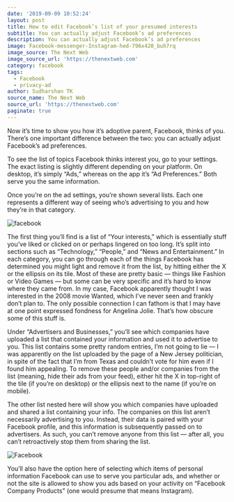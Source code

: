 ```yaml
---
date: '2019-09-09 10:52:24'
layout: post
title: How to edit Facebook’s list of your presumed interests
subtitle: You can actually adjust Facebook’s ad preferences
description: You can actually adjust Facebook’s ad preferences
image: Facebook-messenger-Instagram-hed-796x420_buh7rq
image_source: The Next Web
image_source_url: 'https://thenextweb.com'
category: facebook
tags:
  - Facebook
  - privacy-ad
author: Sudharshan TK
source_name: The Next Web
source_url: 'https://thenextweb.com'
paginate: true
---
```

 Now it’s time to show you how it’s adoptive parent, Facebook, thinks of you. There’s one important difference between the two: you can actually adjust Facebook’s ad preferences.

To see the list of topics Facebook thinks interest you, go to your settings. The exact listing is slightly different depending on your platform. On desktop, it’s simply “Ads,” whereas on the app it’s “Ad Preferences.” Both serve you the same information.

Once you’re on the ad settings, you’re shown several lists. Each one represents a different way of seeing who’s advertising to you and how they’re in that category.

![facebook](https://res.cloudinary.com/read-write-tech/image/upload/v1568006776/FB-Ads-Interests-e1567817516981_syxdws.jpg "Settings")

The first thing you’ll find is a list of “Your interests,” which is essentially stuff you’ve liked or clicked on or perhaps lingered on too long. It’s split into sections such as “Technology,” “People,” and “News and Entertainment.” In each category, you can go through each of the things Facebook has determined you might light and remove it from the list, by hitting either the X or the ellipsis on its tile. Most of these are pretty basic — things like Fashion or Video Games — but some can be very specific and it’s hard to know where they came from. In my case, Facebook apparently thought I was interested in the 2008 movie Wanted, which I’ve never seen and frankly don’t plan to. The only possible connection I can fathom is that I may have at one point expressed fondness for Angelina Jolie. That’s how obscure some of this stuff is.

Under “Advertisers and Businesses,” you’ll see which companies have uploaded a list that contained your information and used it to advertise to you. This list contains some pretty random entries, I’m not going to lie — I was apparently on the list uploaded by the page of a New Jersey politician, in spite of the fact that I’m from Texas and couldn’t vote for him even if I found him appealing. To remove these people and/or companies from the list (meaning, hide their ads from your feed), either hit the X in top-right of the tile (if you’re on desktop) or the ellipsis next to the name (if you’re on mobile).

The other list nested here will show you which companies have uploaded and shared a list containing your info. The companies on this list aren’t necessarily advertising to you. Instead, their data is paired with your Facebook profile, and this information is subsequently passed on to advertisers. As such, you can’t remove anyone from this list — after all, you can’t retroactively stop them from sharing the list.

![Facebook](https://res.cloudinary.com/read-write-tech/image/upload/v1568006813/FB-Ads-List-2_fctib4.jpg "Settings")

You’ll also have the option here of selecting which items of personal information Facebook can use to serve you particular ads, and whether or not the site is allowed to show you ads based on your activity on “Facebook Company Products” (one would presume that means Instagram).
